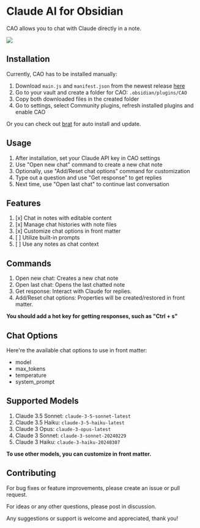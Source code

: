# Claude AI for Obsidian

CAO allows you to chat with Claude directly in a note.

![](./demo.gif)

## Installation

Currently, CAO has to be installed manually:

1. Download `main.js` and `manifest.json` from the newest release [here](https://github.com/iamgodot/CAO/releases)
2. Go to your vault and create a folder for CAO: `.obsidian/plugins/CAO`
3. Copy both downloaded files in the created folder
4. Go to settings, select Community plugins, refresh installed plugins and enable CAO

Or you can check out [brat](https://github.com/TfTHacker/obsidian42-brat) for auto install and update.

## Usage

1. After installation, set your Claude API key in CAO settings
2. Use "Open new chat" command to create a new chat note
3. Optionally, use "Add/Reset chat options" command for customization
4. Type out a question and use "Get response" to get replies
5. Next time, use "Open last chat" to continue last conversation

## Features

1. [x] Chat in notes with editable content
2. [x] Manage chat histories with note files
3. [x] Customize chat options in front matter
4. [ ] Utilize built-in prompts
5. [ ] Use any notes as chat context

## Commands

1. Open new chat: Creates a new chat note
2. Open last chat: Opens the last chatted note
3. Get response: Interact with Claude for replies.
4. Add/Reset chat options: Properties will be created/restored in front matter.

**You should add a hot key for getting responses, such as "Ctrl + s"**

## Chat Options

Here're the available chat options to use in front matter:

- model
- max_tokens
- temperature
- system_prompt

## Supported Models

1. Claude 3.5 Sonnet: `claude-3-5-sonnet-latest`
2. Claude 3.5 Haiku: `claude-3-5-haiku-latest`
3. Claude 3 Opus: `claude-3-opus-latest`
4. Claude 3 Sonnet: `claude-3-sonnet-20240229`
5. Claude 3 Haiku: `claude-3-haiku-20240307`

**To use other models, you can customize in front matter.**

## Contributing

For bug fixes or feature improvements, please create an issue or pull request.

For ideas or any other questions, please post in discussion.

Any suggestions or support is welcome and appreciated, thank you!
